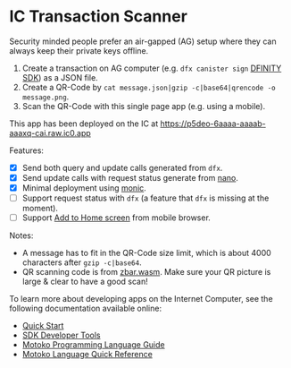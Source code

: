 # IC Transaction Scanner

Security minded people prefer an air-gapped (AG) setup where they can always keep their private keys offline.
1. Create a transaction on AG computer (e.g. `dfx canister sign` [DFINITY SDK]) as a JSON file.
2. Create a QR-Code by `cat message.json|gzip -c|base64|qrencode -o message.png`.
3. Scan the QR-Code with this single page app (e.g. using a mobile).

This app has been deployed on the IC at https://p5deo-6aaaa-aaaab-aaaxq-cai.raw.ic0.app

Features:

- [x] Send both query and update calls generated from `dfx`.
- [x] Send update calls with request status generate from [nano].
- [x] Minimal deployment using [monic].
- [ ] Support request status with `dfx` (a feature that `dfx` is missing at the moment).
- [ ] Support [Add to Home screen] from mobile browser.

Notes:
* A message has to fit in the QR-Code size limit, which is about 4000 characters after `gzip -c|base64`.
* QR scanning code is from [zbar.wasm]. Make sure your QR picture is large & clear to have a good scan!

[zbar.wasm]: https://github.com/samsam2310/zbar.wasm
[monic]: https://p5deo-6aaaa-aaaab-aaaxq-cai.raw.ic0.app
[nano]: https://github.com/dfinity-lab/nano
[DFINITY SDK]: https://sdk.dfinity.org
[Add to Home screen]: https://developer.mozilla.org/en-US/docs/Web/Progressive_web_apps/Add_to_home_screen

To learn more about developing apps on the Internet Computer, see the following documentation available online:

- [Quick Start](https://sdk.dfinity.org/docs/quickstart/quickstart-intro.html)
- [SDK Developer Tools](https://sdk.dfinity.org/docs/developers-guide/sdk-guide.html)
- [Motoko Programming Language Guide](https://sdk.dfinity.org/docs/language-guide/motoko.html)
- [Motoko Language Quick Reference](https://sdk.dfinity.org/docs/language-guide/language-manual.html)
